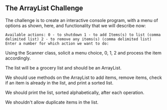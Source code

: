 ## The ArrayList Challenge
The challenge is to create an interactive console program, with a menu of options as shown, here, and functionality that we will describe now:

`
Available actions:
0 - to shutdown
1 - to add Items(s) to list (comma delimited list)
2 - to remove any items(s) (comma delimited list)
Enter a number for which action we want to do:
`

Using the Scanner class, solicit a menu choice, 0, 1, 2 and process the item accordingly.

The list will be a grocery list and should be an ArrayList.

We should use methods on the ArrayList to add items, remove items, check if an item is already in the list, and print a sorted list.

We should print the list, sorted alphabetically, after each operation.

We shouldn't allow duplicate items in the list.
